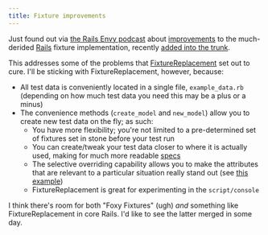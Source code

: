 ```yaml
---
title: Fixture improvements
---
```


Just found out via [the Rails Envy podcast](http://www.railsenvy.com/2007/10/30/rails-envy-podcast-episode-005-10-30-2007) about [improvements](http://ryandaigle.com/articles/2007/10/26/what-s-new-in-edge-rails-fixtures-just-got-a-whole-lot-easier) to the much-derided [Rails](http://www.wincent.com/knowledge-base/Rails) fixture implementation, recently [added into the trunk](http://dev.rubyonrails.org/changeset/8036).

This addresses some of the problems that [FixtureReplacement](http://www.wincent.com/knowledge-base/FixtureReplacement) set out to cure. I'll be sticking with FixtureReplacement, however, because:

-   All test data is conveniently located in a single file, `example_data.rb` (depending on how much test data you need this may be a plus or a minus)
-   The convenience methods (`create_model` and `new_model`) allow you to create new test data on the fly; as such:
    -   You have more flexibility; you're not limited to a pre-determined set of fixtures set in stone before your test run
    -   You can create/tweak your test data closer to where it is actually used, making for much more readable [specs](http://www.wincent.com/knowledge-base/specs)
    -   The selective overriding capability allows you to make the attributes that are relevant to a particular situation really stand out (see [this example](http://www.wincent.com/a/about/wincent/weblog/archives/2007/10/custom_validation_matcher.php))
    -   FixtureReplacement is great for experimenting in the `script/console`

I think there's room for both "Foxy Fixtures" (ugh) *and* something like FixtureReplacement in core Rails. I'd like to see the latter merged in some day.
